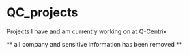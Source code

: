# QC_projects
Projects I have and am currently working on at Q-Centrix

** all company and sensitive information has been removed **